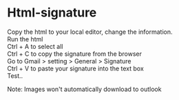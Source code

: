 # Html-signature  
Copy the html to your local editor, change the information.    
Run the html  
Ctrl + A to select all  
Ctrl + C to copy the signature from the browser   
Go to Gmail > setting > General > Signature   
Ctrl + V  to paste your signature into the text box   
Test..   
  
Note: Images won't automatically download to outlook  
